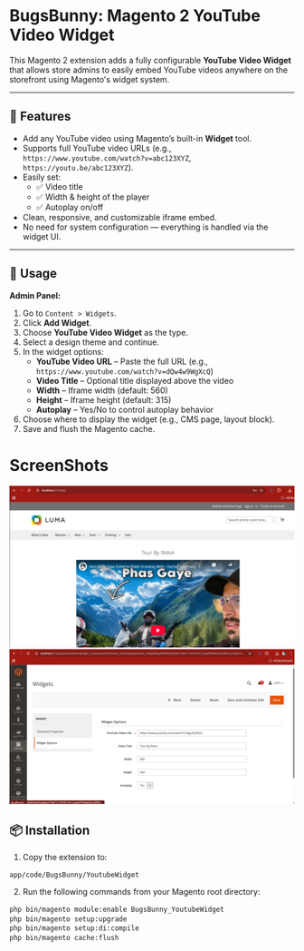 # BugsBunny: Magento 2 YouTube Video Widget

This Magento 2 extension adds a fully configurable **YouTube Video Widget** that allows store admins to easily embed YouTube videos anywhere on the storefront using Magento's widget system.

---

## 🧩 Features

- Add any YouTube video using Magento’s built-in **Widget** tool.
- Supports full YouTube video URLs (e.g., `https://www.youtube.com/watch?v=abc123XYZ`, `https://youtu.be/abc123XYZ`).
- Easily set:
    - ✅ Video title
    - ✅ Width & height of the player
    - ✅ Autoplay on/off
- Clean, responsive, and customizable iframe embed.
- No need for system configuration — everything is handled via the widget UI.

---

## 🧰 Usage

**Admin Panel:**

1. Go to `Content > Widgets`.
2. Click **Add Widget**.
3. Choose **YouTube Video Widget** as the type.
4. Select a design theme and continue.
5. In the widget options:
    - **YouTube Video URL** – Paste the full URL (e.g., `https://www.youtube.com/watch?v=dQw4w9WgXcQ`)
    - **Video Title** – Optional title displayed above the video
    - **Width** – Iframe width (default: 560)
    - **Height** – Iframe height (default: 315)
    - **Autoplay** – Yes/No to control autoplay behavior
6. Choose where to display the widget (e.g., CMS page, layout block).
7. Save and flush the Magento cache.

# ScreenShots
![1.png](Screenshots/1.png)
![2.png](Screenshots/2.png)

## 📦 Installation

1. Copy the extension to:
```
app/code/BugsBunny/YoutubeWidget
```

2. Run the following commands from your Magento root directory:

```bash
php bin/magento module:enable BugsBunny_YoutubeWidget
php bin/magento setup:upgrade
php bin/magento setup:di:compile
php bin/magento cache:flush
```
